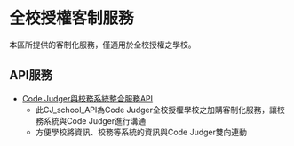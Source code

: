 # 全校授權客制服務

本區所提供的客制化服務，僅適用於全校授權之學校。

## API服務

- [Code Judger與校務系統整合服務API](chapter06/API_doc.md)
  - 此CJ_school_API為Code Judger全校授權學校之加購客制化服務，讓校務系統與Code Judger進行溝通
  - 方便學校將資訊、校務等系統的資訊與Code Judger雙向連動
